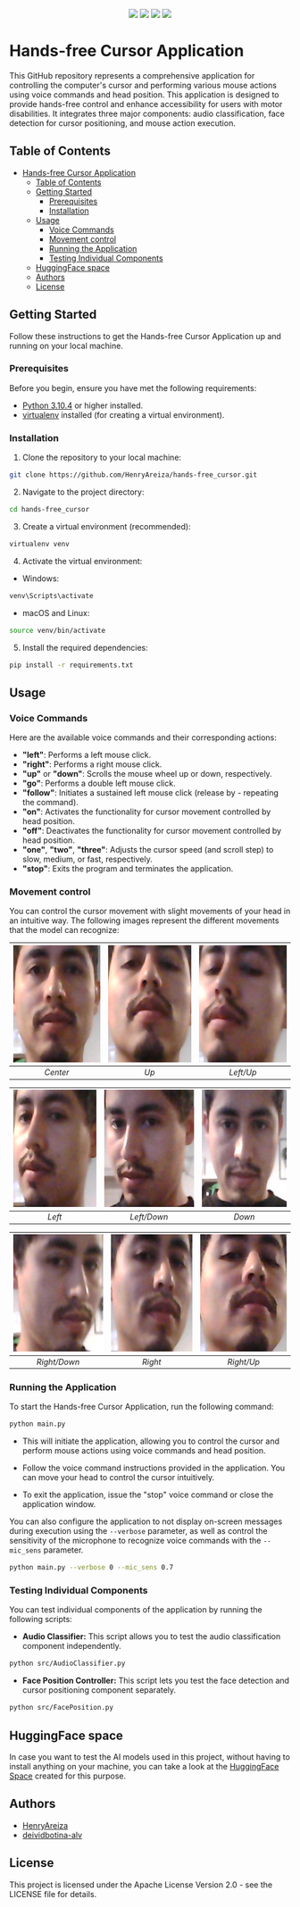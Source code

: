 <p align="center">
    <a href="VERSION" alt="version">
        <img src="https://img.shields.io/badge/version-0.0.0-lightgray" /></a>    
    <a href="LICENSE" alt="License">
        <img src="https://img.shields.io/badge/license-Apache_2.0-blue" /></a>
    <a href="PLATFORM" alt="Platform">
        <img src="https://img.shields.io/badge/platform-linux--64,_macOS,_windows-red" /></a>  
    <a href="CONTRIBUTORS" alt="Contributors">
        <img src="https://img.shields.io/badge/contributors-2-brightgreen" /></a>                
</p>

# Hands-free Cursor Application

This GitHub repository represents a comprehensive application for controlling the computer's cursor and performing various mouse actions using voice commands and head position. This application is designed to provide hands-free control and enhance accessibility for users with motor disabilities. It integrates three major components: audio classification, face detection for cursor positioning, and mouse action execution.


## Table of Contents

- [Hands-free Cursor Application](#hands-free-cursor-application)
  - [Table of Contents](#table-of-contents)
  - [Getting Started](#getting-started)
    - [Prerequisites](#prerequisites)
    - [Installation](#installation)
  - [Usage](#usage)
    - [Voice Commands](#voice-commands)
    - [Movement control](#movement-control)
    - [Running the Application](#running-the-application)
    - [Testing Individual Components](#testing-individual-components)
  - [HuggingFace space](#huggingface-space)
  - [Authors](#authors)
  - [License](#license)

## Getting Started

Follow these instructions to get the Hands-free Cursor Application up and running on your local machine.

### Prerequisites

Before you begin, ensure you have met the following requirements:

- [Python 3.10.4](https://www.python.org/downloads/release/python-3104/) or higher installed.
- [virtualenv](https://virtualenv.pypa.io/en/latest/) installed (for creating a virtual environment).

### Installation

1. Clone the repository to your local machine:
```bash
git clone https://github.com/HenryAreiza/hands-free_cursor.git
```

2. Navigate to the project directory:
```bash
cd hands-free_cursor
```

3. Create a virtual environment (recommended):
```bash
virtualenv venv
```

4. Activate the virtual environment:
- Windows:
```bash
venv\Scripts\activate
```
- macOS and Linux:
```bash
source venv/bin/activate
```

5. Install the required dependencies:
```bash
pip install -r requirements.txt
```

## Usage

### Voice Commands
Here are the available voice commands and their corresponding actions:
- **"left"**: Performs a left mouse click.
- **"right"**: Performs a right mouse click.
- **"up"** or **"down"**: Scrolls the mouse wheel up or down, respectively.
- **"go"**: Performs a double left mouse click.
- **"follow"**: Initiates a sustained left mouse click (release by - repeating the command).
- **"on"**: Activates the functionality for cursor movement controlled by head position.
- **"off"**: Deactivates the functionality for cursor movement controlled by head position.
- **"one"**, **"two"**, **"three"**: Adjusts the cursor speed (and scroll step) to slow, medium, or fast, respectively.
- **"stop"**: Exits the program and terminates the application.

### Movement control
You can control the cursor movement with slight movements of your head in an intuitive way. The following images represent the different movements that the model can recognize:

| <img src="media/0.jpg" alt="Center" width="200" height="210"> | <img src="media/1.jpg" alt="Up" width="200" height="210"> | <img src="media/8.jpg" alt="Left/Up" width="200" height="210"> |
|:--:|:--:|:--:|
| *Center* | *Up* | *Left/Up* |

| <img src="media/7.jpg" alt="Left" width="200" height="210"> | <img src="media/6.jpg" alt="Left/Down" width="200" height="210"> | <img src="media/5.jpg" alt="Down" width="200" height="210"> |
|:--:|:--:|:--:|
| *Left* | *Left/Down* | *Down* |

| <img src="media/4.jpg" alt="Right/Down" width="200" height="210"> | <img src="media/3.jpg" alt="Right" width="200" height="210"> | <img src="media/2.jpg" alt="Right/Up" width="200" height="210"> |
|:--:|:--:|:--:|
| *Right/Down* | *Right* | *Right/Up* |



### Running the Application
To start the Hands-free Cursor Application, run the following command:
```bash
python main.py
```
- This will initiate the application, allowing you to control the cursor and perform mouse actions using voice commands and head position.

- Follow the voice command instructions provided in the application. You can move your head to control the cursor intuitively.

- To exit the application, issue the "stop" voice command or close the application window.

You can also configure the application to not display on-screen messages during execution using the ```--verbose``` parameter, as well as control the sensitivity of the microphone to recognize voice commands with the ```--mic_sens``` parameter.

```bash
python main.py --verbose 0 --mic_sens 0.7
```

### Testing Individual Components
You can test individual components of the application by running the following scripts:

- **Audio Classifier:**
This script allows you to test the audio classification component independently.
```bash
python src/AudioClassifier.py
```

- **Face Position Controller:**
This script lets you test the face detection and cursor positioning component separately.
```bash
python src/FacePosition.py
```

## HuggingFace space

In case you want to test the AI models used in this project, without having to install anything on your machine, you can take a look at the [HuggingFace Space](https://huggingface.co/spaces/HenRick69/Hands-free_Cursor) created for this purpose.

## Authors
- [HenryAreiza](https://github.com/HenryAreiza)
- [deividbotina-alv](https://github.com/deividbotina-alv)

## License
This project is licensed under the Apache License Version 2.0 - see the LICENSE file for details.






